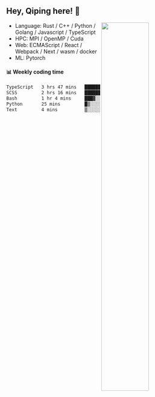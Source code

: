 

## Hey, Qiping here! :wave:

[<img align="right" width="50%" src="https://github-readme-stats.vercel.app/api?username=ppppqp&theme=dark&show_icons=true">](https://metrics.lecoq.io/ppppqp?template=classic)



-   Language: Rust / C++ / Python / Golang / Javascript / TypeScript
-   HPC: MPI / OpenMP / Cuda
-   Web: ECMAScript / React / Webpack / Next / wasm / docker
-   ML: Pytorch



#### :bar_chart: Weekly coding time

<!--START_SECTION:waka-->

```txt
TypeScript   3 hrs 47 mins   ████████████▒░░░░░░░░░░░░   49.57 %
SCSS         2 hrs 16 mins   ███████▒░░░░░░░░░░░░░░░░░   29.70 %
Bash         1 hr 4 mins     ███▓░░░░░░░░░░░░░░░░░░░░░   14.10 %
Python       25 mins         █▒░░░░░░░░░░░░░░░░░░░░░░░   05.62 %
Text         4 mins          ▒░░░░░░░░░░░░░░░░░░░░░░░░   00.98 %
```

<!--END_SECTION:waka-->
